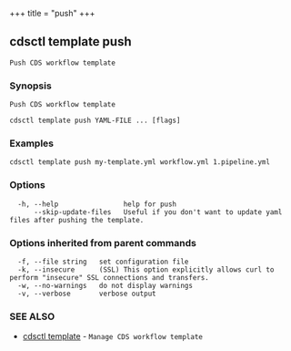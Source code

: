 +++
title = "push"
+++
## cdsctl template push

`Push CDS workflow template`

### Synopsis

`Push CDS workflow template`

```
cdsctl template push YAML-FILE ... [flags]
```

### Examples

```
cdsctl template push my-template.yml workflow.yml 1.pipeline.yml
```

### Options

```
  -h, --help                help for push
      --skip-update-files   Useful if you don't want to update yaml files after pushing the template.
```

### Options inherited from parent commands

```
  -f, --file string   set configuration file
  -k, --insecure      (SSL) This option explicitly allows curl to perform "insecure" SSL connections and transfers.
  -w, --no-warnings   do not display warnings
  -v, --verbose       verbose output
```

### SEE ALSO

* [cdsctl template](/manual/components/cdsctl/template/)	 - `Manage CDS workflow template`

